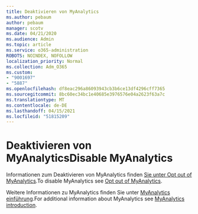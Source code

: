 ```yaml
---
title: Deaktivieren von MyAnalytics
ms.author: pebaum
author: pebaum
manager: scotv
ms.date: 04/21/2020
ms.audience: Admin
ms.topic: article
ms.service: o365-administration
ROBOTS: NOINDEX, NOFOLLOW
localization_priority: Normal
ms.collection: Adm_O365
ms.custom:
- "9001697"
- "5887"
ms.openlocfilehash: df8eac296a86093943cb3b6ce13df4296cff7365
ms.sourcegitcommit: 8bc60ec34bc1e40685e3976576e04a2623f63a7c
ms.translationtype: MT
ms.contentlocale: de-DE
ms.lasthandoff: 04/15/2021
ms.locfileid: "51815209"
---
```

# <a name="disable-myanalytics"></a><span data-ttu-id="bb267-102">Deaktivieren von MyAnalytics</span><span class="sxs-lookup"><span data-stu-id="bb267-102">Disable MyAnalytics</span></span>

<span data-ttu-id="bb267-103">Informationen zum Deaktivieren von MyAnalytics finden [Sie unter Opt out of MyAnalytics](https://docs.microsoft.com/workplace-analytics/myanalytics/use/opt-out-of-mya).</span><span class="sxs-lookup"><span data-stu-id="bb267-103">To disable MyAnalytics see [Opt out of MyAnalytics](https://docs.microsoft.com/workplace-analytics/myanalytics/use/opt-out-of-mya).</span></span> 

<span data-ttu-id="bb267-104">Weitere Informationen zu MyAnalytics finden Sie unter [MyAnalytics einführung](https://docs.microsoft.com/workplace-analytics/myanalytics/mya-landing-page).</span><span class="sxs-lookup"><span data-stu-id="bb267-104">For additional information about MyAnalytics see [MyAnalytics introduction](https://docs.microsoft.com/workplace-analytics/myanalytics/mya-landing-page).</span></span>
